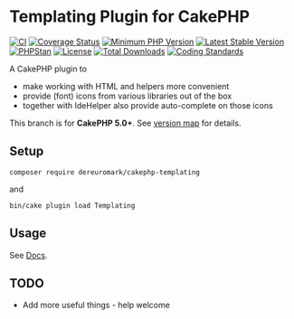 # Templating Plugin for CakePHP
[![CI](https://github.com/dereuromark/cakephp-templating/actions/workflows/ci.yml/badge.svg?branch=master)](https://github.com/dereuromark/cakephp-templating/actions/workflows/ci.yml?query=workflow%3ACI+branch%3Amaster)
[![Coverage Status](https://img.shields.io/codecov/c/github/dereuromark/cakephp-templating/master.svg)](https://app.codecov.io/github/dereuromark/cakephp-templating/tree/master)
[![Minimum PHP Version](https://img.shields.io/badge/php-%3E%3D%208.1-8892BF.svg)](https://php.net/)
[![Latest Stable Version](https://poser.pugx.org/dereuromark/cakephp-templating/v/stable.svg)](https://packagist.org/packages/dereuromark/cakephp-templating)
[![PHPStan](https://img.shields.io/badge/PHPStan-level%208-brightgreen.svg?style=flat)](https://phpstan.org/)
[![License](https://poser.pugx.org/dereuromark/cakephp-templating/license)](https://packagist.org/packages/dereuromark/cakephp-templating)
[![Total Downloads](https://poser.pugx.org/dereuromark/cakephp-templating/d/total.svg)](https://packagist.org/packages/dereuromark/cakephp-templating)
[![Coding Standards](https://img.shields.io/badge/cs-PSR--2--R-yellow.svg)](https://github.com/php-fig-rectified/fig-rectified-standards)

A CakePHP plugin to
- make working with HTML and helpers more convenient
- provide (font) icons from various libraries out of the box
- together with IdeHelper also provide auto-complete on those icons

This branch is for **CakePHP 5.0+**. See [version map](https://github.com/dereuromark/cakephp-templating/wiki#cakephp-version-map) for details.

## Setup
```
composer require dereuromark/cakephp-templating
```
and
```
bin/cake plugin load Templating
```

## Usage

See [Docs](/docs).

## TODO
- Add more useful things - help welcome
